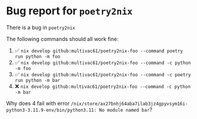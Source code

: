 # Bug report for `poetry2nix`

There is a bug in `poetry2nix`

The following commands should all work fine:

1. ✅ `nix develop github:multivac61/poetry2nix-foo --command poetry run python -m foo`
2. ✅ `nix develop github:multivac61/poetry2nix-foo --command -c python -m foo`
3. ✅ `nix develop github:multivac61/poetry2nix-foo --command -c poetry run python -m bar`
4. ❌ `nix develop github:multivac61/poetry2nix-foo --command -c python -m bar`

Why does 4 fail with error `/nix/store/ax27bnhj64aba7ilab3jz4gpyvsym16i-python3-3.11.9-env/bin/python3.11: No module named bar`?
